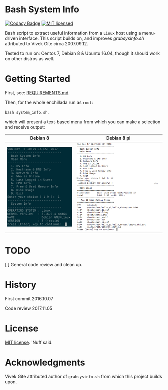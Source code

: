 # Bash System Info 
[![Codacy Badge](https://api.codacy.com/project/badge/Grade/5a3b5bbe370e409a96a0de70b1c95c31)](https://www.codacy.com/app/marshki/bash_sys_info?utm_source=github.com&amp;utm_medium=referral&amp;utm_content=marshki/bash_sys_info&amp;utm_campaign=Badge_Grade)
[![MIT licensed](https://img.shields.io/badge/license-MIT-blue.svg)](https://raw.githubusercontent.com/hyperium/hyper/master/LICENSE)

Bash script to extract useful information from a `Linux` host using a menu-driven interface.
This script builds on, and improves *grabsysinfo.sh* attributed to Vivek Gite circa 2007.09.12. 

Tested to run on: Centos 7, Debian 8 & Ubuntu 16.04, though it should work on other distros as well. 

# Getting Started 

First, see: [REQUIREMENTS.md](https://github.com/marshki/bash_sys_info/blob/master/REQUIREMENTS.md)

Then, for the whole enchillada run as `root`: 

`bash system_info.sh`. 

which will present a text-based menu from which you can make a selection and receive output:
 
Debian 8     | Debian 8 pi 
----------   | -----------
![Alt text](https://github.com/marshki/bash_sys_info/blob/master/docs/screen_grab.png "Deb_think") | ![Alt text](https://github.com/marshki/bash_sys_info/blob/master/docs/screen_grab_2.png "Deb_pi")
 
# TODO

[ ] General code review and clean up.  

# History 

First commit 2016.10.07

Code review 2017.11.05 

# License 

[MIT license](https://opensource.org/licenses/MIT). 'Nuff said. 

# Acknowledgments 

Vivek Gite attributed author of `grabsysinfo.sh` from which this project builds upon. 
